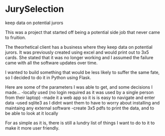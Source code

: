# JurySelection
keep data on potential jurors

This was a project that started off being a potential side job that never came to fruition. 

The theorhetical client has a business where they keep data on potential jurors. It was previously created using excel and would print out to 3x5 cards. She stated that it was no longer working and I assumed the failure came with all the software updates over time. 

I wanted to build something that would be less likely to suffer the same fate, so I decided to do it in Python using Flask.

Here are some of the parameters I was able to get, and some decisions I made...
-locally used (no login required as it was used by a single person from their laptop)
-made it a web app so it is is easy to navigate and enter data
-used sqlite3 as I didnt want them to have to worry about installing and maintaing any external software
-create 3x5 pdfs to print the data, and to be able to look at it locally 

For as simple as it is, there is still a lundry list of things I want to do to it to make it more user friendly.
